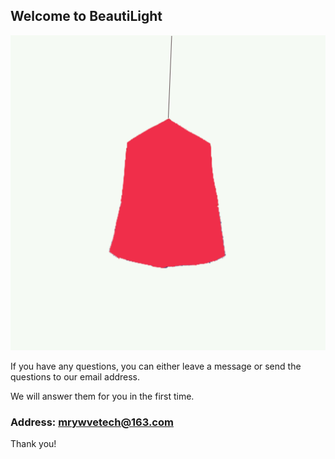 
## Welcome to BeautiLight

![Image](icon-1024.png)

If you have any questions, you can either leave a message or send the questions to our email address.

We will answer them for you in the first time.

### Address: mrywvetech@163.com

Thank you!
